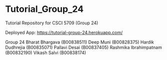 # Tutorial_Group_24
Tutorial Repository for CSCI 5709 (Group 24)

Deployed App:
https://tutorial-group-24.herokuapp.com/

Group 24
Bharat Bhargava (B00838511)
Deep Muni (B00828375)
Hardik Dudhrejia (B00835071)
Pallavi Desai (B00837405)
Rashmika Ibrahimpatnam (B00832190)
Vikash Salvi (B00838174)
